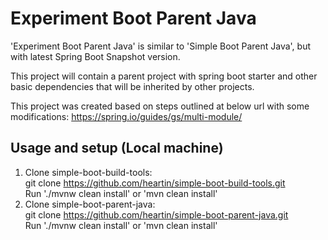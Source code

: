 # Experiment Boot Parent Java

'Experiment Boot Parent Java' is similar to 'Simple Boot Parent Java', but with latest Spring Boot Snapshot version.

This project will contain a parent project with spring boot starter and other basic dependencies that will be inherited by other projects.

This project was created based on steps outlined at below url with some modifications:
https://spring.io/guides/gs/multi-module/

## Usage and setup (Local machine)

1. Clone simple-boot-build-tools: <br>
git clone https://github.com/heartin/simple-boot-build-tools.git <br>
Run './mvnw clean install' or 'mvn clean install'
1. Clone simple-boot-parent-java: <br>
git clone https://github.com/heartin/simple-boot-parent-java.git <br>
Run './mvnw clean install' or 'mvn clean install'